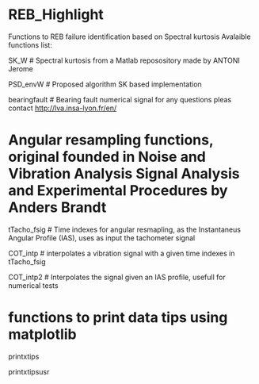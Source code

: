 # REB_Highlight
Functions to REB failure identification based on Spectral kurtosis
Avalaible functions list:

  SK_W # Spectral kurtosis from a Matlab reposository made by ANTONI Jerome
  
  PSD_envW # Proposed algorithm SK based implementation
  
  bearingfault # Bearing fault numerical signal for any questions pleas contact http://lva.insa-lyon.fr/en/
  
  # Angular resampling functions, original founded in Noise and Vibration Analysis Signal Analysis and Experimental Procedures by Anders Brandt
  
  tTacho_fsig # Time indexes for angular resmapling, as the Instantaneus Angular Profile (IAS), uses as input the tachometer signal
  
  COT_intp # interpolates a vibration signal with a given time indexes in tTacho_fsig
  
  COT_intp2 # Interpolates the signal given an IAS profile, usefull for numerical tests
  
  # functions to print data tips using matplotlib
  printxtips
  
  printxtipsusr
